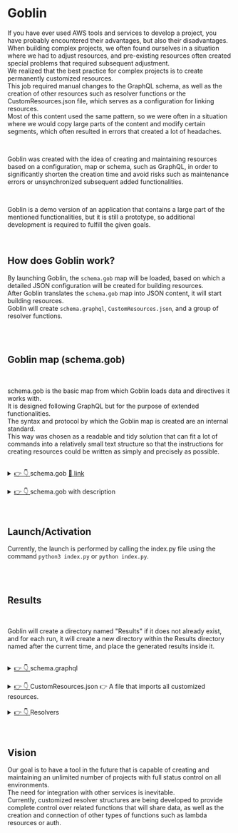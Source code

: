 # Goblin

If you have ever used AWS tools and services to develop a project, you have probably encountered their advantages, but also their disadvantages.<br/>
When building complex projects, we often found ourselves in a situation where we had to adjust resources, and pre-existing resources often created special problems that required subsequent adjustment.<br/>
We realized that the best practice for complex projects is to create permanently customized resources.<br/>
This job required manual changes to the GraphQL schema, as well as the creation of other resources such as resolver functions or the CustomResources.json file, which serves as a configuration for linking resources.<br/>
Most of this content used the same pattern, so we were often in a situation where we would copy large parts of the content and modify certain segments, which often resulted in errors that created a lot of headaches.<br/>

<br/>

Goblin was created with the idea of creating and maintaining resources based on a configuration, map or schema, such as GraphQL, in order to significantly shorten the creation time and avoid risks such as maintenance errors or unsynchronized subsequent added functionalities.<br/>

<br/>

Goblin is a demo version of an application that contains a large part of the mentioned functionalities, but it is still a prototype, so additional development is required to fulfill the given goals.<br/>


<br>

## <a>How does Goblin work?</a>

By launching Goblin, the `schema.gob` map will be loaded, based on which a detailed JSON configuration will be created for building resources.<br/>
After Goblin translates the `schema.gob` map into JSON content, it will start building resources.<br/> 
Goblin will create `schema.graphql`, `CustomResources.json`, and a group of resolver functions.<br/>

<br>
<br>

## <a>Goblin map (schema.gob)</a>

<br>

schema.gob is the basic map from which Goblin loads data and directives it works with.<br/> 
It is designed following GraphQL but for the purpose of extended functionalities.<br/>
The syntax and protocol by which the Goblin map is created are an internal standard.<br/>
This way was chosen as a readable and tidy solution that can fit a lot of commands into a relatively small text structure so that the instructions for creating resources could be written as simply and precisely as possible.<br/>
<br>

<details id="#schema.gob">
<summary><a href="#schema.gob"> 👉 👇 </a> schema.gob <a href="https://github.com/Tech387-Partners/Aws-Resources-Builder/blob/master/Goblin/Sources/schema.gob"> 🔗 link</a></summary>

<br>

Here is an example of the basic schema.gob map.<br/>
Currently, it does not support states such as comments, blank lines, and the like, so the map with details and description is in the following section.<br/>

<div>
    <img src="https://github.com/Tech387-Partners/Aws-Resources-Builder/blob/master/doc/src/Goblin-db.svg" alt="drawing" width="350"/>
</div>

<div>
    <img src="https://github.com/Tech387-Partners/Aws-Resources-Builder/blob/master/doc/src/Goblin.png" alt="drawing" width="350"/>
</div>


```text
[START_ENUMS]
[start_enum] Package
KG
PCS
[end_enum]
[END_ENUMS]
[START_MODELS]
[start_model] Supplier C+ U+ D- G+ L-
companyName String m! ci! ui?
contactName String m! ci! ui?
city String m! ci! ui?
country String m? ci? ui?
phone String m! ci! ui?
fax String m! ci! ui?
email String m! ci! ui? {"index":{"name":"SupplierByEmail","factor":"Email","inputArgs":[]}}
products [Product] m? ci- ui- {"hasMany":{"indexName":"ProductBySupplier","fields":["id"]}}
[end_model]
[start_model] Customer C+ U+ D- G+ L-
firstName String m! ci! ui?
lastName String m! ci! ui?
city String m! ci! ui?
country String m? ci? ui?
phone String m! ci! ui?
email String m! ci! ui? {"index":{"name":"customerByEmail","factor":"Email","inputArgs":[]}}
orders [Order] m? ci- ui- {"hasMany":{"indexName":"OrderByCustomer","fields":["id"]}}
[end_model]
[start_model] Product C+ U+ D- G+ L-
name String m! ci! ui?
suplierID ID m! ci! ui- 
unitPrice Float m! ci! ui?
package Package m! ci! ui?
isDiscounted Boolean m! ci! ui?
[end_model]
[start_model] Order C+ U+ D- G+ L-
date AWSDateTime m! ci! ui? 
customerID ID m! ci! ui-
totalAmount Float m! ci! ui?
[end_model]
[start_model] OrderItem C+ U+ D- G+ L-
orderID ID m! ci! ui-
productID ID m! ci! ui-
unitPrice Float m! ci! ui?
quantity Float m! ci! ui-
[end_model]
[END_MODELS]
```

</details>

<br>

<details id="#schema.gob">
<summary><a href="#schema.gob"> 👉 👇 </a> schema.gob with description </summary>


```text
[START_ENUMS]                    # Beginning of the field with configuration for enumerative types and values
[start_enum] Package             # Beginning of one enum type
KG                               # Enum value/case ...
PCS
[end_enum]                       # End of one enum type
[END_ENUMS]                      # End of the field with configuration for enums
[START_MODELS]                                                                                  # Beginning of the field with configuration for models
[start_model] Supplier C+ U+ D- G+ L-                                                           # Beginning/header of one model
companyName String m! ci! ui?                                                                   # Model argument
contactName String m! ci! ui?
city String m! ci! ui?
country String m? ci? ui?
phone String m! ci! ui?
fax String m! ci! ui?
email String m! ci! ui? {"index":{"name":"SupplierByEmail","factor":"Email","inputArgs":[]}}    # Argument with extended settings
products [Product] m? ci- ui- {"hasMany":{"indexName":"ProductBySupplier","fields":["id"]}}     # List argument with extended settings
[end_model]                                                                                     # End of the model
[start_model] Customer C+ U+ D- G+ L-
firstName String m! ci! ui?
lastName String m! ci! ui?
city String m! ci! ui?
country String m? ci? ui?
phone String m! ci! ui?
email String m! ci! ui? {"index":{"name":"customerByEmail","factor":"Email","inputArgs":[]}}
orders [Order] m? ci- ui- {"hasMany":{"indexName":"OrderByCustomer","fields":["id"]}}
[end_model]
[start_model] Product C+ U+ D- G+ L-
name String m! ci! ui?
suplierID ID m! ci! ui- 
unitPrice Float m! ci! ui?
package Package m! ci! ui?
isDiscounted Boolean m! ci! ui?
[end_model]
[start_model] Order C+ U+ D- G+ L-
date AWSDateTime m! ci! ui? 
customerID ID m! ci! ui-
totalAmount Float m! ci! ui?
[end_model]
[start_model] OrderItem C+ U+ D- G+ L-
orderID ID m! ci! ui-
productID ID m! ci! ui-
unitPrice Float m! ci! ui?
quantity Float m! ci! ui-
[end_model]
[END_MODELS]
```


**Model header** <a>[start_model] Supplier C+ U+ D- G+ L-</a>
* [start_model] -> Starting marker of the field that contains information about one model
* Supplier -> Name of the model
* C+ -> Marker for the existence of a customized CREATE segment (`+` - exists, `-` does not exist)
* U+ -> Marker for the existence of a customized UPDATE segment (`+` - exists, `-` does not exist)
* D- -> Marker for the existence of a customized DELETE segment (`+` - exists, `-` does not exist)
* G+ -> Marker for the existence of a customized GET segment (`+` - exists, `-` does not exist)
* L- -> Marker for the existence of a customized LIST segment (`+` - exists, `-` does not exist)

**Example of an argument** <a>companyName String m! ci! ui? </a>
* companyName -> Argument name
* String -> Data type
* m! -> Status marker of the argument (m! NOT_NULL, m? NULL)
* ci! -> Status marker in the create input model (ci! - mandatory, ci? - optional, ci- does not exist in the create input structure)
* ui? -> Status marker in the update input model (ui! - mandatory, ui? - optional, ui- does not exist in the update input structure)

**Example of an argument with extended settings** <a>companyName String m! ci! ui? {"index":{"name":"SupplierByEmail","factor":"Email","inputArgs":[]}}</a>
* companyName -> Argument name
* String -> Data type
* m! -> Status marker of the argument (m! NOT_NULL, m? NULL)
* ci! -> Status marker in the create input model (ci! - mandatory, ci? - optional, ci- does not exist in the create input structure)
* ui? -> Status marker in the update input model (ui! - mandatory, ui? - optional, ui- does not exist in the update input structure)
* {"index":{"name":"SupplierByEmail","factor":"Email","inputArgs":[]}} -> Data required to create GSI and related structures

**Example of a list argument with extended settings** <a>products [Product] m? ci- ui- {"hasMany":{"indexName":"ProductBySupplier","fields":["id"]}}</a>
* products -> Argument name
* [Product] -> Data type
* m? -> Status marker of the argument (m! NOT_NULL, m? NULL)
* ci- -> Status marker in the create input model **Always disabled**
* ui- -> Status marker in the update input model **Always disabled**
* {"hasMany":{"indexName":"ProductBySupplier","fields":["id"]}} -> Data required to create a GSI relationship


</details>


<br>
<br>

## <a>Launch/Activation</a>

Currently, the launch is performed by calling the index.py file using the command `python3 index.py` or `python index.py`.

<br>
<br>

## <a>Results</a>

<br>

Goblin will create a directory named "Results" if it does not already exist, and for each run, it will create a new directory within the Results directory named after the current time, and place the generated results inside it.

<br>

<details id="#schema.graphql">
<summary><a href="#schema.graphql"> 👉 👇 </a> schema.graphql </summary>

A file named schema.graphql will be created with a clearly defined structure of models, input entities for creating, updating, and deleting items, as well as precisely crafted subscriptions mutations and queries.<br/>
If we take a closer look, we will see that schema.graphql is generated exactly according to the directives from the schema.gob map where it is clearly defined which resources will be customized and which ones GraphQL will create by default.<br/><br/>


```graphql
type Supplier @model(mutations: { delete: "deleteSupplier" }, queries: { list: "listSuppliers" }) {
  id: ID!
  companyName: String!
  contactName: String!
  city: String!
  country: String
  phone: String!
  fax: String!
  email: String! @index(name: "SupplierByEmail")
  products: [Product] @hasMany(indexName: "ProductBySupplier", fields: ["id"])
}

type Customer @model(mutations: { delete: "deleteCustomer" }, queries: { list: "listCustomers" }) {
  id: ID!
  firstName: String!
  lastName: String!
  city: String!
  country: String
  phone: String!
  email: String! @index(name: "customerByEmail")
  orders: [Order] @hasMany(indexName: "OrderByCustomer", fields: ["id"])
}

type Product @model(mutations: { delete: "deleteProduct" }, queries: { list: "listProducts" }) {
  id: ID!
  name: String!
  suplierID: ID!
  unitPrice: Float!
  package: Package!
  isDiscounted: Boolean!
}

type Order @model(mutations: { delete: "deleteOrder" }, queries: { list: "listOrders" }) {
  id: ID!
  date: AWSDateTime!
  customerID: ID!
  totalAmount: Float!
}

type OrderItem @model(mutations: { delete: "deleteOrderItem" }, queries: { list: "listOrderItems" }) {
  id: ID!
  orderID: ID!
  productID: ID!
  unitPrice: Float!
  quantity: Float!
}


#===================== [ START ] Input Supplier ===================== ]
input CreateSupplierInput {
  id: ID!
  companyName: String!
  contactName: String!
  city: String!
  country: String
  phone: String!
  fax: String!
  email: String!
}

input UpdateSupplierInput {
  id: ID
  companyName: String
  contactName: String
  city: String
  country: String
  phone: String
  fax: String
  email: String
}
#====================== [ END ] Input Supplier ====================== ]

#===================== [ START ] Input Customer ===================== ]
input CreateCustomerInput {
  id: ID!
  firstName: String!
  lastName: String!
  city: String!
  country: String
  phone: String!
  email: String!
}

input UpdateCustomerInput {
  id: ID
  firstName: String
  lastName: String
  city: String
  country: String
  phone: String
  email: String
}
#====================== [ END ] Input Customer ====================== ]

#===================== [ START ] Input Product ===================== ]
input CreateProductInput {
  id: ID!
  name: String!
  suplierID: ID!
  unitPrice: Float!
  package: Package!
  isDiscounted: Boolean!
}

input UpdateProductInput {
  id: ID
  name: String
  unitPrice: Float
  package: Package
  isDiscounted: Boolean
}
#====================== [ END ] Input Product ====================== ]

#===================== [ START ] Input Order ===================== ]
input CreateOrderInput {
  id: ID!
  date: AWSDateTime!
  customerID: ID!
  totalAmount: Float!
}

input UpdateOrderInput {
  id: ID
  date: AWSDateTime
  totalAmount: Float
}
#====================== [ END ] Input Order ====================== ]

#===================== [ START ] Input OrderItem ===================== ]
input CreateOrderItemInput {
  id: ID!
  orderID: ID!
  productID: ID!
  unitPrice: Float!
  quantity: Float!
}

input UpdateOrderItemInput {
  id: ID
  unitPrice: Float
}
#====================== [ END ] Input OrderItem ====================== ]


type Mutation {
  createSupplier(input: CreateSupplierInput!): Supplier @aws_api_key @aws_cognito_user_pools
  updateSupplier(input: UpdateSupplierInput!): Supplier @aws_api_key @aws_cognito_user_pools
  createCustomer(input: CreateCustomerInput!): Customer @aws_api_key @aws_cognito_user_pools
  updateCustomer(input: UpdateCustomerInput!): Customer @aws_api_key @aws_cognito_user_pools
  createProduct(input: CreateProductInput!): Product @aws_api_key @aws_cognito_user_pools
  updateProduct(input: UpdateProductInput!): Product @aws_api_key @aws_cognito_user_pools
  createOrder(input: CreateOrderInput!): Order @aws_api_key @aws_cognito_user_pools
  updateOrder(input: UpdateOrderInput!): Order @aws_api_key @aws_cognito_user_pools
  createOrderItem(input: CreateOrderItemInput!): OrderItem @aws_api_key @aws_cognito_user_pools
  updateOrderItem(input: UpdateOrderItemInput!): OrderItem @aws_api_key @aws_cognito_user_pools
}

type Subscription {
  onCreateSupplier: Supplier @aws_subscribe(mutations: ["createSupplier"]) @aws_api_key @aws_cognito_user_pools
  onUpdateSupplier: Supplier @aws_subscribe(mutations: ["updateSupplier"]) @aws_api_key @aws_cognito_user_pools
  onCreateCustomer: Customer @aws_subscribe(mutations: ["createCustomer"]) @aws_api_key @aws_cognito_user_pools
  onUpdateCustomer: Customer @aws_subscribe(mutations: ["updateCustomer"]) @aws_api_key @aws_cognito_user_pools
  onCreateProduct: Product @aws_subscribe(mutations: ["createProduct"]) @aws_api_key @aws_cognito_user_pools
  onUpdateProduct: Product @aws_subscribe(mutations: ["updateProduct"]) @aws_api_key @aws_cognito_user_pools
  onCreateOrder: Order @aws_subscribe(mutations: ["createOrder"]) @aws_api_key @aws_cognito_user_pools
  onUpdateOrder: Order @aws_subscribe(mutations: ["updateOrder"]) @aws_api_key @aws_cognito_user_pools
  onCreateOrderItem: OrderItem @aws_subscribe(mutations: ["createOrderItem"]) @aws_api_key @aws_cognito_user_pools
  onUpdateOrderItem: OrderItem @aws_subscribe(mutations: ["updateOrderItem"]) @aws_api_key @aws_cognito_user_pools
}

type Query {
  getSupplier(id: ID!): Supplier @aws_api_key @aws_cognito_user_pools
  getSupplierByEmail(): Supplier @aws_api_key @aws_cognito_user_pools
  getCustomer(id: ID!): Customer @aws_api_key @aws_cognito_user_pools
  getCustomerByEmail(): Customer @aws_api_key @aws_cognito_user_pools
  getProduct(id: ID!): Product @aws_api_key @aws_cognito_user_pools
  getOrder(id: ID!): Order @aws_api_key @aws_cognito_user_pools
  getOrderItem(id: ID!): OrderItem @aws_api_key @aws_cognito_user_pools
}
```

</details>

<br>

<details id="#CustomResources.json">
<summary><a href="#CustomResources.json"> 👉 👇 </a> CustomResources.json 👉 A file that imports all customized resources. </summary>

<br/>

As can be seen in the generated example, Goblin has created a CustomResources.json configuration that imports all customized resources into the Amplify project.<br/>
What is important to emphasize is how much manual effort it takes to create such a structure with the risk of writing errors, while Goblin creates it almost instantly and without errors.<br/>
It is also important to note for this example that Goblin has created items that previously had to be created completely manually, such as 'get' functions based on GSI. <br/><br/>

<br>

```json
{
    "FunctionCreateCustomer": {
        "Properties": {
            "ApiId": {
                "Ref": "AppSyncApiId"
            },
            "DataSourceName": "CustomerTable",
            "FunctionVersion": "2018-05-29",
            "Name": "Mutation_createCustomer_Function",
            "RequestMappingTemplateS3Location": {
                "Fn::Sub": [
                    "s3://${S3DeploymentBucket}/${S3DeploymentRootKey}/resolvers/Mutation.createCustomer.req.vtl",
                    {
                        "S3DeploymentBucket": {
                            "Ref": "S3DeploymentBucket"
                        },
                        "S3DeploymentRootKey": {
                            "Ref": "S3DeploymentRootKey"
                        }
                    }
                ]
            },
            "ResponseMappingTemplateS3Location": {
                "Fn::Sub": [
                    "s3://${S3DeploymentBucket}/${S3DeploymentRootKey}/resolvers/Mutation.createCustomer.res.vtl",
                    {
                        "S3DeploymentBucket": {
                            "Ref": "S3DeploymentBucket"
                        },
                        "S3DeploymentRootKey": {
                            "Ref": "S3DeploymentRootKey"
                        }
                    }
                ]
            }
        },
        "Type": "AWS::AppSync::FunctionConfiguration"
    },
    "FunctionCreateOrder": {
        "Properties": {
            "ApiId": {
                "Ref": "AppSyncApiId"
            },
            "DataSourceName": "OrderTable",
            "FunctionVersion": "2018-05-29",
            "Name": "Mutation_createOrder_Function",
            "RequestMappingTemplateS3Location": {
                "Fn::Sub": [
                    "s3://${S3DeploymentBucket}/${S3DeploymentRootKey}/resolvers/Mutation.createOrder.req.vtl",
                    {
                        "S3DeploymentBucket": {
                            "Ref": "S3DeploymentBucket"
                        },
                        "S3DeploymentRootKey": {
                            "Ref": "S3DeploymentRootKey"
                        }
                    }
                ]
            },
            "ResponseMappingTemplateS3Location": {
                "Fn::Sub": [
                    "s3://${S3DeploymentBucket}/${S3DeploymentRootKey}/resolvers/Mutation.createOrder.res.vtl",
                    {
                        "S3DeploymentBucket": {
                            "Ref": "S3DeploymentBucket"
                        },
                        "S3DeploymentRootKey": {
                            "Ref": "S3DeploymentRootKey"
                        }
                    }
                ]
            }
        },
        "Type": "AWS::AppSync::FunctionConfiguration"
    },
    "FunctionCreateOrderItem": {
        "Properties": {
            "ApiId": {
                "Ref": "AppSyncApiId"
            },
            "DataSourceName": "OrderItemTable",
            "FunctionVersion": "2018-05-29",
            "Name": "Mutation_createOrderItem_Function",
            "RequestMappingTemplateS3Location": {
                "Fn::Sub": [
                    "s3://${S3DeploymentBucket}/${S3DeploymentRootKey}/resolvers/Mutation.createOrderItem.req.vtl",
                    {
                        "S3DeploymentBucket": {
                            "Ref": "S3DeploymentBucket"
                        },
                        "S3DeploymentRootKey": {
                            "Ref": "S3DeploymentRootKey"
                        }
                    }
                ]
            },
            "ResponseMappingTemplateS3Location": {
                "Fn::Sub": [
                    "s3://${S3DeploymentBucket}/${S3DeploymentRootKey}/resolvers/Mutation.createOrderItem.res.vtl",
                    {
                        "S3DeploymentBucket": {
                            "Ref": "S3DeploymentBucket"
                        },
                        "S3DeploymentRootKey": {
                            "Ref": "S3DeploymentRootKey"
                        }
                    }
                ]
            }
        },
        "Type": "AWS::AppSync::FunctionConfiguration"
    },
    "FunctionCreateProduct": {
        "Properties": {
            "ApiId": {
                "Ref": "AppSyncApiId"
            },
            "DataSourceName": "ProductTable",
            "FunctionVersion": "2018-05-29",
            "Name": "Mutation_createProduct_Function",
            "RequestMappingTemplateS3Location": {
                "Fn::Sub": [
                    "s3://${S3DeploymentBucket}/${S3DeploymentRootKey}/resolvers/Mutation.createProduct.req.vtl",
                    {
                        "S3DeploymentBucket": {
                            "Ref": "S3DeploymentBucket"
                        },
                        "S3DeploymentRootKey": {
                            "Ref": "S3DeploymentRootKey"
                        }
                    }
                ]
            },
            "ResponseMappingTemplateS3Location": {
                "Fn::Sub": [
                    "s3://${S3DeploymentBucket}/${S3DeploymentRootKey}/resolvers/Mutation.createProduct.res.vtl",
                    {
                        "S3DeploymentBucket": {
                            "Ref": "S3DeploymentBucket"
                        },
                        "S3DeploymentRootKey": {
                            "Ref": "S3DeploymentRootKey"
                        }
                    }
                ]
            }
        },
        "Type": "AWS::AppSync::FunctionConfiguration"
    },
    "FunctionCreateSupplier": {
        "Properties": {
            "ApiId": {
                "Ref": "AppSyncApiId"
            },
            "DataSourceName": "SupplierTable",
            "FunctionVersion": "2018-05-29",
            "Name": "Mutation_createSupplier_Function",
            "RequestMappingTemplateS3Location": {
                "Fn::Sub": [
                    "s3://${S3DeploymentBucket}/${S3DeploymentRootKey}/resolvers/Mutation.createSupplier.req.vtl",
                    {
                        "S3DeploymentBucket": {
                            "Ref": "S3DeploymentBucket"
                        },
                        "S3DeploymentRootKey": {
                            "Ref": "S3DeploymentRootKey"
                        }
                    }
                ]
            },
            "ResponseMappingTemplateS3Location": {
                "Fn::Sub": [
                    "s3://${S3DeploymentBucket}/${S3DeploymentRootKey}/resolvers/Mutation.createSupplier.res.vtl",
                    {
                        "S3DeploymentBucket": {
                            "Ref": "S3DeploymentBucket"
                        },
                        "S3DeploymentRootKey": {
                            "Ref": "S3DeploymentRootKey"
                        }
                    }
                ]
            }
        },
        "Type": "AWS::AppSync::FunctionConfiguration"
    },
    "FunctionGetCustomer": {
        "Properties": {
            "ApiId": {
                "Ref": "AppSyncApiId"
            },
            "DataSourceName": "CustomerTable",
            "FunctionVersion": "2018-05-29",
            "Name": "Query_getCustomer_Function",
            "RequestMappingTemplateS3Location": {
                "Fn::Sub": [
                    "s3://${S3DeploymentBucket}/${S3DeploymentRootKey}/resolvers/Query.getCustomer.req.vtl",
                    {
                        "S3DeploymentBucket": {
                            "Ref": "S3DeploymentBucket"
                        },
                        "S3DeploymentRootKey": {
                            "Ref": "S3DeploymentRootKey"
                        }
                    }
                ]
            },
            "ResponseMappingTemplateS3Location": {
                "Fn::Sub": [
                    "s3://${S3DeploymentBucket}/${S3DeploymentRootKey}/resolvers/Query.getCustomer.res.vtl",
                    {
                        "S3DeploymentBucket": {
                            "Ref": "S3DeploymentBucket"
                        },
                        "S3DeploymentRootKey": {
                            "Ref": "S3DeploymentRootKey"
                        }
                    }
                ]
            }
        },
        "Type": "AWS::AppSync::FunctionConfiguration"
    },
    "FunctionGetCustomerByEmail": {
        "Properties": {
            "ApiId": {
                "Ref": "AppSyncApiId"
            },
            "DataSourceName": "CustomerTable",
            "FunctionVersion": "2018-05-29",
            "Name": "Query_getCustomerByEmail_Function",
            "RequestMappingTemplateS3Location": {
                "Fn::Sub": [
                    "s3://${S3DeploymentBucket}/${S3DeploymentRootKey}/resolvers/Query.getCustomerByEmail.req.vtl",
                    {
                        "S3DeploymentBucket": {
                            "Ref": "S3DeploymentBucket"
                        },
                        "S3DeploymentRootKey": {
                            "Ref": "S3DeploymentRootKey"
                        }
                    }
                ]
            },
            "ResponseMappingTemplateS3Location": {
                "Fn::Sub": [
                    "s3://${S3DeploymentBucket}/${S3DeploymentRootKey}/resolvers/Query.getCustomerByEmail.res.vtl",
                    {
                        "S3DeploymentBucket": {
                            "Ref": "S3DeploymentBucket"
                        },
                        "S3DeploymentRootKey": {
                            "Ref": "S3DeploymentRootKey"
                        }
                    }
                ]
            }
        },
        "Type": "AWS::AppSync::FunctionConfiguration"
    },
    "FunctionGetOrder": {
        "Properties": {
            "ApiId": {
                "Ref": "AppSyncApiId"
            },
            "DataSourceName": "OrderTable",
            "FunctionVersion": "2018-05-29",
            "Name": "Query_getOrder_Function",
            "RequestMappingTemplateS3Location": {
                "Fn::Sub": [
                    "s3://${S3DeploymentBucket}/${S3DeploymentRootKey}/resolvers/Query.getOrder.req.vtl",
                    {
                        "S3DeploymentBucket": {
                            "Ref": "S3DeploymentBucket"
                        },
                        "S3DeploymentRootKey": {
                            "Ref": "S3DeploymentRootKey"
                        }
                    }
                ]
            },
            "ResponseMappingTemplateS3Location": {
                "Fn::Sub": [
                    "s3://${S3DeploymentBucket}/${S3DeploymentRootKey}/resolvers/Query.getOrder.res.vtl",
                    {
                        "S3DeploymentBucket": {
                            "Ref": "S3DeploymentBucket"
                        },
                        "S3DeploymentRootKey": {
                            "Ref": "S3DeploymentRootKey"
                        }
                    }
                ]
            }
        },
        "Type": "AWS::AppSync::FunctionConfiguration"
    },
    "FunctionGetOrderItem": {
        "Properties": {
            "ApiId": {
                "Ref": "AppSyncApiId"
            },
            "DataSourceName": "OrderItemTable",
            "FunctionVersion": "2018-05-29",
            "Name": "Query_getOrderItem_Function",
            "RequestMappingTemplateS3Location": {
                "Fn::Sub": [
                    "s3://${S3DeploymentBucket}/${S3DeploymentRootKey}/resolvers/Query.getOrderItem.req.vtl",
                    {
                        "S3DeploymentBucket": {
                            "Ref": "S3DeploymentBucket"
                        },
                        "S3DeploymentRootKey": {
                            "Ref": "S3DeploymentRootKey"
                        }
                    }
                ]
            },
            "ResponseMappingTemplateS3Location": {
                "Fn::Sub": [
                    "s3://${S3DeploymentBucket}/${S3DeploymentRootKey}/resolvers/Query.getOrderItem.res.vtl",
                    {
                        "S3DeploymentBucket": {
                            "Ref": "S3DeploymentBucket"
                        },
                        "S3DeploymentRootKey": {
                            "Ref": "S3DeploymentRootKey"
                        }
                    }
                ]
            }
        },
        "Type": "AWS::AppSync::FunctionConfiguration"
    },
    "FunctionGetProduct": {
        "Properties": {
            "ApiId": {
                "Ref": "AppSyncApiId"
            },
            "DataSourceName": "ProductTable",
            "FunctionVersion": "2018-05-29",
            "Name": "Query_getProduct_Function",
            "RequestMappingTemplateS3Location": {
                "Fn::Sub": [
                    "s3://${S3DeploymentBucket}/${S3DeploymentRootKey}/resolvers/Query.getProduct.req.vtl",
                    {
                        "S3DeploymentBucket": {
                            "Ref": "S3DeploymentBucket"
                        },
                        "S3DeploymentRootKey": {
                            "Ref": "S3DeploymentRootKey"
                        }
                    }
                ]
            },
            "ResponseMappingTemplateS3Location": {
                "Fn::Sub": [
                    "s3://${S3DeploymentBucket}/${S3DeploymentRootKey}/resolvers/Query.getProduct.res.vtl",
                    {
                        "S3DeploymentBucket": {
                            "Ref": "S3DeploymentBucket"
                        },
                        "S3DeploymentRootKey": {
                            "Ref": "S3DeploymentRootKey"
                        }
                    }
                ]
            }
        },
        "Type": "AWS::AppSync::FunctionConfiguration"
    },
    "FunctionGetSupplier": {
        "Properties": {
            "ApiId": {
                "Ref": "AppSyncApiId"
            },
            "DataSourceName": "SupplierTable",
            "FunctionVersion": "2018-05-29",
            "Name": "Query_getSupplier_Function",
            "RequestMappingTemplateS3Location": {
                "Fn::Sub": [
                    "s3://${S3DeploymentBucket}/${S3DeploymentRootKey}/resolvers/Query.getSupplier.req.vtl",
                    {
                        "S3DeploymentBucket": {
                            "Ref": "S3DeploymentBucket"
                        },
                        "S3DeploymentRootKey": {
                            "Ref": "S3DeploymentRootKey"
                        }
                    }
                ]
            },
            "ResponseMappingTemplateS3Location": {
                "Fn::Sub": [
                    "s3://${S3DeploymentBucket}/${S3DeploymentRootKey}/resolvers/Query.getSupplier.res.vtl",
                    {
                        "S3DeploymentBucket": {
                            "Ref": "S3DeploymentBucket"
                        },
                        "S3DeploymentRootKey": {
                            "Ref": "S3DeploymentRootKey"
                        }
                    }
                ]
            }
        },
        "Type": "AWS::AppSync::FunctionConfiguration"
    },
    "FunctionGetSupplierByEmail": {
        "Properties": {
            "ApiId": {
                "Ref": "AppSyncApiId"
            },
            "DataSourceName": "SupplierTable",
            "FunctionVersion": "2018-05-29",
            "Name": "Query_getSupplierByEmail_Function",
            "RequestMappingTemplateS3Location": {
                "Fn::Sub": [
                    "s3://${S3DeploymentBucket}/${S3DeploymentRootKey}/resolvers/Query.getSupplierByEmail.req.vtl",
                    {
                        "S3DeploymentBucket": {
                            "Ref": "S3DeploymentBucket"
                        },
                        "S3DeploymentRootKey": {
                            "Ref": "S3DeploymentRootKey"
                        }
                    }
                ]
            },
            "ResponseMappingTemplateS3Location": {
                "Fn::Sub": [
                    "s3://${S3DeploymentBucket}/${S3DeploymentRootKey}/resolvers/Query.getSupplierByEmail.res.vtl",
                    {
                        "S3DeploymentBucket": {
                            "Ref": "S3DeploymentBucket"
                        },
                        "S3DeploymentRootKey": {
                            "Ref": "S3DeploymentRootKey"
                        }
                    }
                ]
            }
        },
        "Type": "AWS::AppSync::FunctionConfiguration"
    },
    "FunctionUpdateCustomer": {
        "Properties": {
            "ApiId": {
                "Ref": "AppSyncApiId"
            },
            "DataSourceName": "CustomerTable",
            "FunctionVersion": "2018-05-29",
            "Name": "Mutation_updateCustomer_Function",
            "RequestMappingTemplateS3Location": {
                "Fn::Sub": [
                    "s3://${S3DeploymentBucket}/${S3DeploymentRootKey}/resolvers/Mutation.updateCustomer.req.vtl",
                    {
                        "S3DeploymentBucket": {
                            "Ref": "S3DeploymentBucket"
                        },
                        "S3DeploymentRootKey": {
                            "Ref": "S3DeploymentRootKey"
                        }
                    }
                ]
            },
            "ResponseMappingTemplateS3Location": {
                "Fn::Sub": [
                    "s3://${S3DeploymentBucket}/${S3DeploymentRootKey}/resolvers/Mutation.updateCustomer.res.vtl",
                    {
                        "S3DeploymentBucket": {
                            "Ref": "S3DeploymentBucket"
                        },
                        "S3DeploymentRootKey": {
                            "Ref": "S3DeploymentRootKey"
                        }
                    }
                ]
            }
        },
        "Type": "AWS::AppSync::FunctionConfiguration"
    },
    "FunctionUpdateOrder": {
        "Properties": {
            "ApiId": {
                "Ref": "AppSyncApiId"
            },
            "DataSourceName": "OrderTable",
            "FunctionVersion": "2018-05-29",
            "Name": "Mutation_updateOrder_Function",
            "RequestMappingTemplateS3Location": {
                "Fn::Sub": [
                    "s3://${S3DeploymentBucket}/${S3DeploymentRootKey}/resolvers/Mutation.updateOrder.req.vtl",
                    {
                        "S3DeploymentBucket": {
                            "Ref": "S3DeploymentBucket"
                        },
                        "S3DeploymentRootKey": {
                            "Ref": "S3DeploymentRootKey"
                        }
                    }
                ]
            },
            "ResponseMappingTemplateS3Location": {
                "Fn::Sub": [
                    "s3://${S3DeploymentBucket}/${S3DeploymentRootKey}/resolvers/Mutation.updateOrder.res.vtl",
                    {
                        "S3DeploymentBucket": {
                            "Ref": "S3DeploymentBucket"
                        },
                        "S3DeploymentRootKey": {
                            "Ref": "S3DeploymentRootKey"
                        }
                    }
                ]
            }
        },
        "Type": "AWS::AppSync::FunctionConfiguration"
    },
    "FunctionUpdateOrderItem": {
        "Properties": {
            "ApiId": {
                "Ref": "AppSyncApiId"
            },
            "DataSourceName": "OrderItemTable",
            "FunctionVersion": "2018-05-29",
            "Name": "Mutation_updateOrderItem_Function",
            "RequestMappingTemplateS3Location": {
                "Fn::Sub": [
                    "s3://${S3DeploymentBucket}/${S3DeploymentRootKey}/resolvers/Mutation.updateOrderItem.req.vtl",
                    {
                        "S3DeploymentBucket": {
                            "Ref": "S3DeploymentBucket"
                        },
                        "S3DeploymentRootKey": {
                            "Ref": "S3DeploymentRootKey"
                        }
                    }
                ]
            },
            "ResponseMappingTemplateS3Location": {
                "Fn::Sub": [
                    "s3://${S3DeploymentBucket}/${S3DeploymentRootKey}/resolvers/Mutation.updateOrderItem.res.vtl",
                    {
                        "S3DeploymentBucket": {
                            "Ref": "S3DeploymentBucket"
                        },
                        "S3DeploymentRootKey": {
                            "Ref": "S3DeploymentRootKey"
                        }
                    }
                ]
            }
        },
        "Type": "AWS::AppSync::FunctionConfiguration"
    },
    "FunctionUpdateProduct": {
        "Properties": {
            "ApiId": {
                "Ref": "AppSyncApiId"
            },
            "DataSourceName": "ProductTable",
            "FunctionVersion": "2018-05-29",
            "Name": "Mutation_updateProduct_Function",
            "RequestMappingTemplateS3Location": {
                "Fn::Sub": [
                    "s3://${S3DeploymentBucket}/${S3DeploymentRootKey}/resolvers/Mutation.updateProduct.req.vtl",
                    {
                        "S3DeploymentBucket": {
                            "Ref": "S3DeploymentBucket"
                        },
                        "S3DeploymentRootKey": {
                            "Ref": "S3DeploymentRootKey"
                        }
                    }
                ]
            },
            "ResponseMappingTemplateS3Location": {
                "Fn::Sub": [
                    "s3://${S3DeploymentBucket}/${S3DeploymentRootKey}/resolvers/Mutation.updateProduct.res.vtl",
                    {
                        "S3DeploymentBucket": {
                            "Ref": "S3DeploymentBucket"
                        },
                        "S3DeploymentRootKey": {
                            "Ref": "S3DeploymentRootKey"
                        }
                    }
                ]
            }
        },
        "Type": "AWS::AppSync::FunctionConfiguration"
    },
    "FunctionUpdateSupplier": {
        "Properties": {
            "ApiId": {
                "Ref": "AppSyncApiId"
            },
            "DataSourceName": "SupplierTable",
            "FunctionVersion": "2018-05-29",
            "Name": "Mutation_updateSupplier_Function",
            "RequestMappingTemplateS3Location": {
                "Fn::Sub": [
                    "s3://${S3DeploymentBucket}/${S3DeploymentRootKey}/resolvers/Mutation.updateSupplier.req.vtl",
                    {
                        "S3DeploymentBucket": {
                            "Ref": "S3DeploymentBucket"
                        },
                        "S3DeploymentRootKey": {
                            "Ref": "S3DeploymentRootKey"
                        }
                    }
                ]
            },
            "ResponseMappingTemplateS3Location": {
                "Fn::Sub": [
                    "s3://${S3DeploymentBucket}/${S3DeploymentRootKey}/resolvers/Mutation.updateSupplier.res.vtl",
                    {
                        "S3DeploymentBucket": {
                            "Ref": "S3DeploymentBucket"
                        },
                        "S3DeploymentRootKey": {
                            "Ref": "S3DeploymentRootKey"
                        }
                    }
                ]
            }
        },
        "Type": "AWS::AppSync::FunctionConfiguration"
    },
    "PipelineCreateCustomer": {
        "DependsOn": [
            "FunctionCreateCustomer"
        ],
        "Properties": {
            "ApiId": {
                "Ref": "AppSyncApiId"
            },
            "FieldName": "createCustomer",
            "Kind": "PIPELINE",
            "PipelineConfig": {
                "Functions": [
                    {
                        "Fn::GetAtt": [
                            "FunctionCreateCustomer",
                            "FunctionId"
                        ]
                    }
                ]
            },
            "RequestMappingTemplate": "{}",
            "ResponseMappingTemplate": "$util.toJson($ctx.result)",
            "TypeName": "Mutation"
        },
        "Type": "AWS::AppSync::Resolver"
    },
    "PipelineCreateOrder": {
        "DependsOn": [
            "FunctionCreateOrder"
        ],
        "Properties": {
            "ApiId": {
                "Ref": "AppSyncApiId"
            },
            "FieldName": "createOrder",
            "Kind": "PIPELINE",
            "PipelineConfig": {
                "Functions": [
                    {
                        "Fn::GetAtt": [
                            "FunctionCreateOrder",
                            "FunctionId"
                        ]
                    }
                ]
            },
            "RequestMappingTemplate": "{}",
            "ResponseMappingTemplate": "$util.toJson($ctx.result)",
            "TypeName": "Mutation"
        },
        "Type": "AWS::AppSync::Resolver"
    },
    "PipelineCreateOrderItem": {
        "DependsOn": [
            "FunctionCreateOrderItem"
        ],
        "Properties": {
            "ApiId": {
                "Ref": "AppSyncApiId"
            },
            "FieldName": "createOrderItem",
            "Kind": "PIPELINE",
            "PipelineConfig": {
                "Functions": [
                    {
                        "Fn::GetAtt": [
                            "FunctionCreateOrderItem",
                            "FunctionId"
                        ]
                    }
                ]
            },
            "RequestMappingTemplate": "{}",
            "ResponseMappingTemplate": "$util.toJson($ctx.result)",
            "TypeName": "Mutation"
        },
        "Type": "AWS::AppSync::Resolver"
    },
    "PipelineCreateProduct": {
        "DependsOn": [
            "FunctionCreateProduct"
        ],
        "Properties": {
            "ApiId": {
                "Ref": "AppSyncApiId"
            },
            "FieldName": "createProduct",
            "Kind": "PIPELINE",
            "PipelineConfig": {
                "Functions": [
                    {
                        "Fn::GetAtt": [
                            "FunctionCreateProduct",
                            "FunctionId"
                        ]
                    }
                ]
            },
            "RequestMappingTemplate": "{}",
            "ResponseMappingTemplate": "$util.toJson($ctx.result)",
            "TypeName": "Mutation"
        },
        "Type": "AWS::AppSync::Resolver"
    },
    "PipelineCreateSupplier": {
        "DependsOn": [
            "FunctionCreateSupplier"
        ],
        "Properties": {
            "ApiId": {
                "Ref": "AppSyncApiId"
            },
            "FieldName": "createSupplier",
            "Kind": "PIPELINE",
            "PipelineConfig": {
                "Functions": [
                    {
                        "Fn::GetAtt": [
                            "FunctionCreateSupplier",
                            "FunctionId"
                        ]
                    }
                ]
            },
            "RequestMappingTemplate": "{}",
            "ResponseMappingTemplate": "$util.toJson($ctx.result)",
            "TypeName": "Mutation"
        },
        "Type": "AWS::AppSync::Resolver"
    },
    "PipelineGetCustomer": {
        "DependsOn": [
            "FunctionGetCustomer"
        ],
        "Properties": {
            "ApiId": {
                "Ref": "AppSyncApiId"
            },
            "FieldName": "getCustomer",
            "Kind": "PIPELINE",
            "PipelineConfig": {
                "Functions": [
                    {
                        "Fn::GetAtt": [
                            "FunctionGetCustomer",
                            "FunctionId"
                        ]
                    }
                ]
            },
            "RequestMappingTemplate": "{}",
            "ResponseMappingTemplate": "$util.toJson($ctx.result)",
            "TypeName": "Query"
        },
        "Type": "AWS::AppSync::Resolver"
    },
    "PipelineGetCustomerByEmail": {
        "DependsOn": [
            "FunctionGetCustomerByEmail"
        ],
        "Properties": {
            "ApiId": {
                "Ref": "AppSyncApiId"
            },
            "FieldName": "getCustomerByEmail",
            "Kind": "PIPELINE",
            "PipelineConfig": {
                "Functions": [
                    {
                        "Fn::GetAtt": [
                            "FunctionGetCustomerByEmail",
                            "FunctionId"
                        ]
                    }
                ]
            },
            "RequestMappingTemplate": "{}",
            "ResponseMappingTemplate": "$util.toJson($ctx.result)",
            "TypeName": "Query"
        },
        "Type": "AWS::AppSync::Resolver"
    },
    "PipelineGetOrder": {
        "DependsOn": [
            "FunctionGetOrder"
        ],
        "Properties": {
            "ApiId": {
                "Ref": "AppSyncApiId"
            },
            "FieldName": "getOrder",
            "Kind": "PIPELINE",
            "PipelineConfig": {
                "Functions": [
                    {
                        "Fn::GetAtt": [
                            "FunctionGetOrder",
                            "FunctionId"
                        ]
                    }
                ]
            },
            "RequestMappingTemplate": "{}",
            "ResponseMappingTemplate": "$util.toJson($ctx.result)",
            "TypeName": "Query"
        },
        "Type": "AWS::AppSync::Resolver"
    },
    "PipelineGetOrderItem": {
        "DependsOn": [
            "FunctionGetOrderItem"
        ],
        "Properties": {
            "ApiId": {
                "Ref": "AppSyncApiId"
            },
            "FieldName": "getOrderItem",
            "Kind": "PIPELINE",
            "PipelineConfig": {
                "Functions": [
                    {
                        "Fn::GetAtt": [
                            "FunctionGetOrderItem",
                            "FunctionId"
                        ]
                    }
                ]
            },
            "RequestMappingTemplate": "{}",
            "ResponseMappingTemplate": "$util.toJson($ctx.result)",
            "TypeName": "Query"
        },
        "Type": "AWS::AppSync::Resolver"
    },
    "PipelineGetProduct": {
        "DependsOn": [
            "FunctionGetProduct"
        ],
        "Properties": {
            "ApiId": {
                "Ref": "AppSyncApiId"
            },
            "FieldName": "getProduct",
            "Kind": "PIPELINE",
            "PipelineConfig": {
                "Functions": [
                    {
                        "Fn::GetAtt": [
                            "FunctionGetProduct",
                            "FunctionId"
                        ]
                    }
                ]
            },
            "RequestMappingTemplate": "{}",
            "ResponseMappingTemplate": "$util.toJson($ctx.result)",
            "TypeName": "Query"
        },
        "Type": "AWS::AppSync::Resolver"
    },
    "PipelineGetSupplier": {
        "DependsOn": [
            "FunctionGetSupplier"
        ],
        "Properties": {
            "ApiId": {
                "Ref": "AppSyncApiId"
            },
            "FieldName": "getSupplier",
            "Kind": "PIPELINE",
            "PipelineConfig": {
                "Functions": [
                    {
                        "Fn::GetAtt": [
                            "FunctionGetSupplier",
                            "FunctionId"
                        ]
                    }
                ]
            },
            "RequestMappingTemplate": "{}",
            "ResponseMappingTemplate": "$util.toJson($ctx.result)",
            "TypeName": "Query"
        },
        "Type": "AWS::AppSync::Resolver"
    },
    "PipelineGetSupplierByEmail": {
        "DependsOn": [
            "FunctionGetSupplierByEmail"
        ],
        "Properties": {
            "ApiId": {
                "Ref": "AppSyncApiId"
            },
            "FieldName": "getSupplierByEmail",
            "Kind": "PIPELINE",
            "PipelineConfig": {
                "Functions": [
                    {
                        "Fn::GetAtt": [
                            "FunctionGetSupplierByEmail",
                            "FunctionId"
                        ]
                    }
                ]
            },
            "RequestMappingTemplate": "{}",
            "ResponseMappingTemplate": "$util.toJson($ctx.result)",
            "TypeName": "Query"
        },
        "Type": "AWS::AppSync::Resolver"
    },
    "PipelineUpdateCustomer": {
        "DependsOn": [
            "FunctionUpdateCustomer"
        ],
        "Properties": {
            "ApiId": {
                "Ref": "AppSyncApiId"
            },
            "FieldName": "updateCustomer",
            "Kind": "PIPELINE",
            "PipelineConfig": {
                "Functions": [
                    {
                        "Fn::GetAtt": [
                            "FunctionUpdateCustomer",
                            "FunctionId"
                        ]
                    }
                ]
            },
            "RequestMappingTemplate": "{}",
            "ResponseMappingTemplate": "$util.toJson($ctx.result)",
            "TypeName": "Mutation"
        },
        "Type": "AWS::AppSync::Resolver"
    },
    "PipelineUpdateOrder": {
        "DependsOn": [
            "FunctionUpdateOrder"
        ],
        "Properties": {
            "ApiId": {
                "Ref": "AppSyncApiId"
            },
            "FieldName": "updateOrder",
            "Kind": "PIPELINE",
            "PipelineConfig": {
                "Functions": [
                    {
                        "Fn::GetAtt": [
                            "FunctionUpdateOrder",
                            "FunctionId"
                        ]
                    }
                ]
            },
            "RequestMappingTemplate": "{}",
            "ResponseMappingTemplate": "$util.toJson($ctx.result)",
            "TypeName": "Mutation"
        },
        "Type": "AWS::AppSync::Resolver"
    },
    "PipelineUpdateOrderItem": {
        "DependsOn": [
            "FunctionUpdateOrderItem"
        ],
        "Properties": {
            "ApiId": {
                "Ref": "AppSyncApiId"
            },
            "FieldName": "updateOrderItem",
            "Kind": "PIPELINE",
            "PipelineConfig": {
                "Functions": [
                    {
                        "Fn::GetAtt": [
                            "FunctionUpdateOrderItem",
                            "FunctionId"
                        ]
                    }
                ]
            },
            "RequestMappingTemplate": "{}",
            "ResponseMappingTemplate": "$util.toJson($ctx.result)",
            "TypeName": "Mutation"
        },
        "Type": "AWS::AppSync::Resolver"
    },
    "PipelineUpdateProduct": {
        "DependsOn": [
            "FunctionUpdateProduct"
        ],
        "Properties": {
            "ApiId": {
                "Ref": "AppSyncApiId"
            },
            "FieldName": "updateProduct",
            "Kind": "PIPELINE",
            "PipelineConfig": {
                "Functions": [
                    {
                        "Fn::GetAtt": [
                            "FunctionUpdateProduct",
                            "FunctionId"
                        ]
                    }
                ]
            },
            "RequestMappingTemplate": "{}",
            "ResponseMappingTemplate": "$util.toJson($ctx.result)",
            "TypeName": "Mutation"
        },
        "Type": "AWS::AppSync::Resolver"
    },
    "PipelineUpdateSupplier": {
        "DependsOn": [
            "FunctionUpdateSupplier"
        ],
        "Properties": {
            "ApiId": {
                "Ref": "AppSyncApiId"
            },
            "FieldName": "updateSupplier",
            "Kind": "PIPELINE",
            "PipelineConfig": {
                "Functions": [
                    {
                        "Fn::GetAtt": [
                            "FunctionUpdateSupplier",
                            "FunctionId"
                        ]
                    }
                ]
            },
            "RequestMappingTemplate": "{}",
            "ResponseMappingTemplate": "$util.toJson($ctx.result)",
            "TypeName": "Mutation"
        },
        "Type": "AWS::AppSync::Resolver"
    }
}
```
</details>

<br>

<details id="#vtl-resolvers">
<summary><a href="#vtl-resolvers"> 👉 👇 </a> Resolvers </summary>

<br>

One of the segments for which Goblin is responsible is the resolvers segment.<br/>
In the results, Goblin will create vtl req-res functions for you in the resolvers directory.<br/>
The example includes functions that always require manual access, but instead of your developer, Goblin will create functions based on the specified GSI if it is specified in the map for an argument of a model.<br/>

<br>

```java
$util.toJson({
  "version": "2018-05-29",
  "operation": "Query",
  "limit": 10000,
  "query": {
      "expression":"#email = :email",
      "expressionNames":{
         "#email":"email"
      },
      "expressionValues":{
         ":email":{
            "S":"$email"
         }
      }
   },
  "index": "customerByEmail",
  "scanIndexForward": true
})
```

<br>

```java
#if( $ctx.error )
  $util.error($ctx.error.message, $ctx.error.type)
#end
#if( !$ctx.result.items.isEmpty() && $ctx.result.scannedCount >= 1 )
  $util.qr($ctx.stash.put("customerByEmail", $ctx.result.items[0]))
  #if( $ctx.info.fieldName != "getCustomerByEmail" )
    $util.toJson(null)
  #else
    $util.toJson($ctx.result)
  #end
#else
  #if( $ctx.result.items.isEmpty() && $ctx.result.scannedCount >= 1 )
$util.unauthorized()
  #end
  $util.toJson(null)
#end
```

<br>

</details>

<br>
<br>

## <a>Vision</a>

Our goal is to have a tool in the future that is capable of creating and maintaining an unlimited number of projects with full status control on all environments.<br/>
The need for integration with other services is inevitable.<br/>
Currently, customized resolver structures are being developed to provide complete control over related functions that will share data, as well as the creation and connection of other types of functions such as lambda resources or auth.<br/>

<br><br><br>